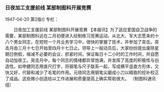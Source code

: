### 日夜加工支援前线  某部制图科开展竞赛

1947-04-20
第2版()
专栏：

　　日夜加工支援前线
    某部制图科开展竞赛
    【本报讯】为了适应爱国自卫战争的需要，某部制图科远在二月初便进入绘制练习竞赛运动。从北大、军大志愿来的十八个男女同志，在短短一个月业务学习中，很快的掌握了技术，并参加了突击。突击月由三月十七日开始至四月十七日止。领导上一般动员后，大家纷纷提出废除星期日例假，缩减不必要的会议，抓紧时间，保证每日十二小时的工作时间，并自愿自动加夜工。突击月中，每个同志的情绪都异常饱满，并发挥了高度的积极性与创造性。如申健同志用直尺打字，将钢笔与尺子联系一起，写成横平竖直方形体，又快又好，代替和减少了毛笔的作用。元晓同志用钢笔尖磨成小刀以精致的挖补校正了成品。这些微小创造给以工作进展和质量提高上确实帮助很大。
                （制图科通讯组）
